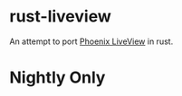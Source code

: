 # rust-liveview

An attempt to port [Phoenix LiveView](https://github.com/phoenixframework/phoenix_live_view) 
in rust.

# Nightly Only